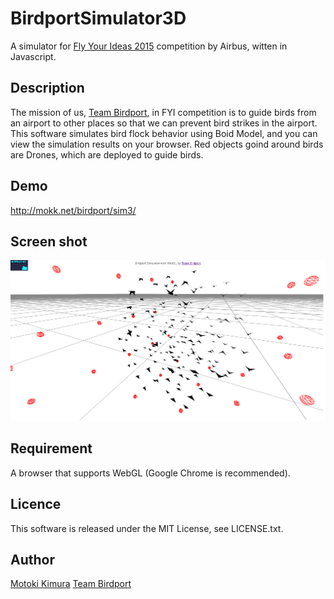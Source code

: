 BirdportSimulator3D
====
A simulator for [Fly Your Ideas 2015](https://www.airbus-fyi.com/) competition by Airbus, witten in Javascript.

## Description

The mission of us, [Team Birdport](https://www.airbus-fyi.com/team/index), in FYI competition is 
to guide birds from an airport to other places so that we can prevent bird strikes in the airport. 
This software simulates bird flock behavior using Boid Model, and you can view the simulation results on your browser.
Red objects goind around birds are Drones, which are deployed to guide birds. 

## Demo

http://mokk.net/birdport/sim3/

## Screen shot

<img src="https://raw.githubusercontent.com/motokimura/BirdportSimulator3D/master/screen_capture.png" />

## Requirement

A browser that supports WebGL (Google Chrome is recommended).

## Licence

This software is released under the MIT License, see LICENSE.txt.

## Author

[Motoki Kimura](https://github.com/motokimura)
[Team Birdport](https://www.airbus-fyi.com/team/index)
